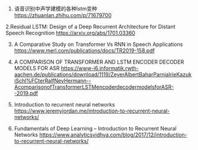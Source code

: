 1. 语音识别中声学建模的各种lstm变种
https://zhuanlan.zhihu.com/p/71679700

2.Residual LSTM: Design of a Deep Recurrent Architecture for Distant Speech Recognition
https://arxiv.org/abs/1701.03360

3. A Comparative Study on Transformer Vs RNN in Speech Applications
https://www.merl.com/publications/docs/TR2019-158.pdf

4. A COMPARISON OF TRANSFORMER AND LSTM ENCODER DECODER MODELS FOR ASR
https://www-i6.informatik.rwth-aachen.de/publications/download/1119/ZeyerAlbertBaharParniaIrieKazukiSchl%FCterRalfNeyHermann--AcomparisonofTransformerLSTMencoderdecodermodelsforASR--2019.pdf

5. Introduction to recurrent neural networks
https://www.jeremyjordan.me/introduction-to-recurrent-neural-networks/

6. Fundamentals of Deep Learning – Introduction to Recurrent Neural Networks
https://www.analyticsvidhya.com/blog/2017/12/introduction-to-recurrent-neural-networks/







